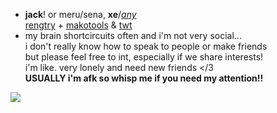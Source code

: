 - **jack**! or meru/sena, **xe**/[*any*](https://en.pronouns.page/@gigolo)  
[rengtry](https://rentry.org/scenario_liar) + [makotools](https://enstars.link/@matenrou) & [twt](https://mobile.twitter.com/toragic)  
- my brain shortcircuits often and i'm not very social...  
i don't really know how to speak to people or make friends  
but please feel free to int, especially if we share interests!  
i'm like. very lonely and need new friends </3  
**USUALLY i'm afk so whisp me if you need my attention!!**

![](https://cdn.discordapp.com/attachments/729124835296280689/1089073187712675850/image.jpeg)
